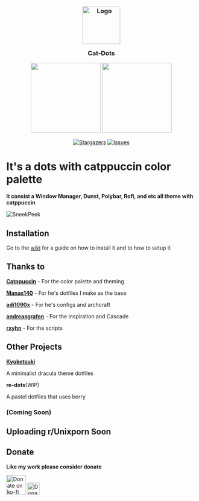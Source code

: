 <h3 align="center">
	<img src="https://raw.githubusercontent.com/catppuccin/catppuccin/dev/assets/logos/exports/1544x1544_circle.png" width="100" alt="Logo"/><br/>
	<img src="https://raw.githubusercontent.com/catppuccin/catppuccin/dev/assets/misc/transparent.png" height="30" width="0px"/>
	Cat-Dots
	<img src="https://raw.githubusercontent.com/catppuccin/catppuccin/dev/assets/misc/transparent.png" height="30" width="0px"/>
</h3>

<p align="center">
  <img src="https://raw.githubusercontent.com/catppuccin/catppuccin/dev/assets/palette/morning.png" width="185" />
  <img src="https://raw.githubusercontent.com/catppuccin/catppuccin/dev/assets/palette/night.png" width="185" />
</p>

<p align="center">
	<a href="https://github.com/deathemonic/cat-dots/stargazers">
		<img alt="Stargazers" src="https://img.shields.io/github/stars/deathemonic/cat-dots?style=for-the-badge&logo=starship&color=C9CBFF&logoColor=D9E0EE&labelColor=302D41"></a>
	<a href="https://github.com/deathemonic/cat-dots/issues">
		<img alt="Issues" src="https://img.shields.io/github/issues/deathemonic/cat-dots?style=for-the-badge&logo=gitbook&color=B5E8E0&logoColor=D9E0EE&labelColor=302D41"></a>
</p>

# It's a dots with catppuccin color palette
**It consist a Window Manager, Dunst, Polybar, Rofi, and etc all theme with catppuccin**

![SneekPeek](https://github.com/Deathemonic/Cat-Dots/blob/main/SneekPeek/Showcase%201.png)

## Installation
Go to the [wiki](https://github.com/deathemonic/cat-dots/wiki) for a guide on how to install it and to how to setup it

## Thanks to
[**Catppuccin**](https://github.com/Catppuccin) - For the color palette and theming

[**Manas140**](https://github.com/Manas140) - For he's dotfiles I make as the base

[**adi1090x**](https://github.com/adi1090x) - For he's configs and archcraft

[**andreasgrafen**](https://www.reddit.com/r/unixporn/comments/sak598/yabai_catppuccin_is_taking_over_and_i_love_it/) - For the inspiration and Cascade

[**rxyhn**](https://github.com/rxyhn) - For the scripts

## Other Projects
[**Kyuketsuki**](https://github.com/Deathemonic/Kyuketsuki)

A minimalist dracula theme dotfiles

**re-dots**(WIP)

A pastel dotfiles that uses berry

### (Coming Soon)
## Uploading r/Unixporn Soon

## Donate
**Like my work please consider donate**

<a href="https://ko-fi.com/deathemonic"><img width="52px" src="https://github.com/Deathemonic/Cat-Dots/blob/main/Screenshots/kofi.png" alt="Donate on ko-fi"></a>
<a href="https://www.paypal.com/@notkillzone"><img width="32px" src="https://www.paypalobjects.com/paypal-ui/logos/svg/paypal-mark-monotone-transparent.svg" alt="Donate via Paypal"></a>
